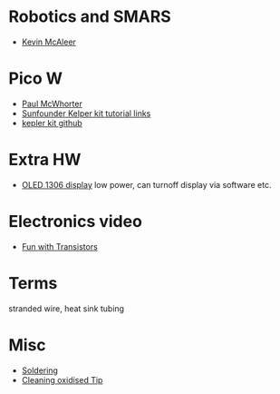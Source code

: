 # Robotics and SMARS
- [Kevin McAleer](https://www.kevsrobots.com/)

# Pico W
- [Paul McWhorter](https://www.youtube.com/watch?v=SL4_oU9t8Ss&list=PLGs0VKk2DiYz8js1SJog21cDhkBqyAhC5)
- [Sunfounder Kelper kit tutorial links](https://docs.sunfounder.com/projects/kepler-kit/en/latest/)
- [kepler kit github](https://github.com/sunfounder/kepler-kit/tree/main)
# Extra HW
- [OLED 1306 display](https://amzn.to/3nq8l4Z) low power, can turnoff display via software etc.

# Electronics video
- [Fun with Transistors](https://www.youtube.com/watch?v=5vRAACeebjI)

# Terms
stranded wire, heat sink tubing

# Misc
- [Soldering](https://www.youtube.com/watch?v=6rmErwU5E-k)
- [Cleaning oxidised Tip](https://www.youtube.com/watch?v=rA4cpaEfu6k&t=27s)
